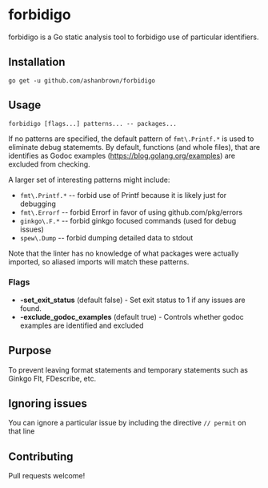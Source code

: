 # forbidigo

forbidigo is a Go static analysis tool to forbidigo use of particular identifiers.

## Installation

    go get -u github.com/ashanbrown/forbidigo

## Usage

    forbidigo [flags...] patterns... -- packages...

If no patterns are specified, the default pattern of `fmt\.Printf.*` is used to eliminate debug statememts.  By default,
functions (and whole files), that are identifies as Godoc examples (https://blog.golang.org/examples) are excluded from 
checking.

A larger set of interesting patterns might include:

* `fmt\.Printf.*` -- forbid use of Printf because it is likely just for debugging
* `fmt\.Errorf` -- forbid Errorf in favor of using github.com/pkg/errors
* `ginkgo\.F.*` -- forbid ginkgo focused commands (used for debug issues)
* `spew\.Dump` -- forbid dumping detailed data to stdout

Note that the linter has no knowledge of what packages were actually imported, so aliased imports will match these patterns.

### Flags
- **-set_exit_status** (default false) - Set exit status to 1 if any issues are found.
- **-exclude_godoc_examples** (default true) - Controls whether godoc examples are identified and excluded

## Purpose

To prevent leaving format statements and temporary statements such as Ginkgo FIt, FDescribe, etc.

## Ignoring issues

You can ignore a particular issue by including the directive `// permit` on that line

## Contributing

Pull requests welcome!
